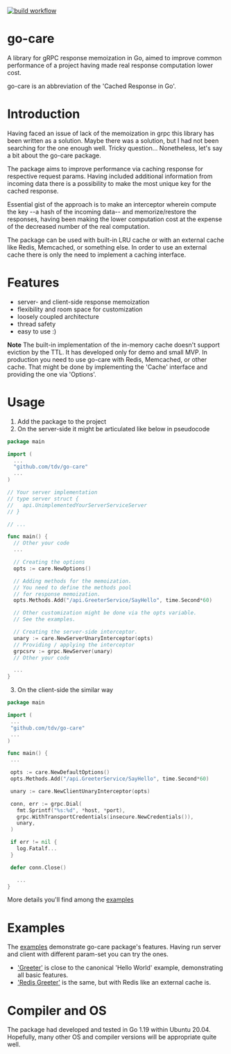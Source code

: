 [![build workflow](https://github.com/tdv/go-care/actions/workflows/main.yml?event=push/badge.svg)](https://github.com/tdv/go-care/actions)

# go-care
A library for gRPC response memoization in Go, aimed to improve common performance of a project having made real response computation lower cost.  

go-care is an abbreviation of the 'Cached Response in Go'.  

# Introduction
Having faced an issue of lack of the memoization in grpc this library has been written as a solution. Maybe there was a solution, but I had not been searching for the one enough well. Tricky question... Nonetheless, let's say a bit about the go-care package.    

The package aims to improve performance via caching response for respective request params. Having included additional information from incoming data there is a possibility to make the most unique key for the cached response.  

Essential gist of the approach is to make an interceptor wherein compute the key --a hash of the incoming data-- and memorize/restore the responses, having been making the lower computation cost at the expense of the decreased number of the real computation.      

The package can be used with built-in LRU cache or with an external cache like Redis, Memcached, or something else. In order to use an external cache there is only the need to implement a caching interface.

# Features
- server- and client-side response memoization
- flexibility and room space for customization
- loosely coupled architecture
- thread safety
- easy to use :)

**Note**
The built-in implementation of the in-memory cache doesn't support eviction by the TTL. It has developed only for demo and small MVP. In production you need to use go-care with Redis, Memcached, or other cache. That might be done by implementing the 'Cache' interface and providing the one via 'Options'.


# Usage
1. Add the package to the project
2. On the server-side it might be articulated like below in pseudocode
```go
package main

import (
  ...
  "github.com/tdv/go-care"
  ...
)

// Your server implementation
// type server struct {
//   api.UnimplementedYourServerServiceServer
// }

// ...

func main() {
  // Other your code
  ...

  // Creating the options
  opts := care.NewOptions()

  // Adding methods for the memoization. 
  // You need to define the methods pool 
  // for response memoization.
  opts.Methods.Add("/api.GreeterService/SayHello", time.Second*60)

  // Other customization might be done via the opts variable.
  // See the examples.

  // Creating the server-side interceptor.
  unary := care.NewServerUnaryInterceptor(opts)
  // Providing / applying the interceptor
  grpcsrv := grpc.NewServer(unary)
  // Other your code

  ...
}
```
3. On the client-side the similar way
 ```go
package main

import (
  ...
  "github.com/tdv/go-care"
  ...
)

func main() {
  ...

  opts := care.NewDefaultOptions()
  opts.Methods.Add("/api.GreeterService/SayHello", time.Second*60)

  unary := care.NewClientUnaryInterceptor(opts)

  conn, err := grpc.Dial(
    fmt.Sprintf("%s:%d", *host, *port),
    grpc.WithTransportCredentials(insecure.NewCredentials()),
    unary,
  )

  if err != nil {
    log.Fatalf...
  }

  defer conn.Close()

	...
}
```
More details you'll find among the [examples](https://github.com/tdv/go-care/tree/main/examples/greeter)
 
# Examples
The [examples](https://github.com/tdv/go-care/tree/main/examples) demonstrate go-care package's features. Having run server and client with different param-set you can try the ones.
- ['Greeter'](https://github.com/tdv/go-care/tree/main/examples/greeter) is close to the canonical 'Hello World' example, demonstrating all basic features.    
- ['Redis Greeter'](https://github.com/tdv/go-care/tree/main/examples/redis_greeter) is the same, but with Redis like an external cache is.   

# Compiler and OS
The package had developed and tested in Go 1.19 within Ubuntu 20.04. Hopefully, many other OS and compiler versions will be appropriate quite well.
